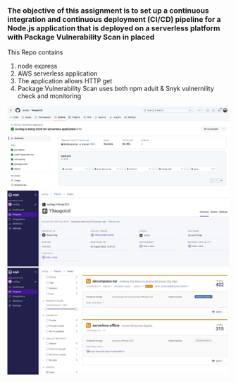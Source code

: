 ### The objective of this assignment is to set up a continuous integration and continuous deployment (CI/CD) pipeline for a Node.js application that is deployed on a serverless platform with Package Vulnerability Scan in placed

This Repo contains
1) node express
2) AWS serverless application
3) The application allows HTTP get
4) Package Vulnerability Scan uses both npm aduit & Snyk vulnernility check and monitoring

![alt text](https://github.com/ioctlsg/19AugCICD/blob/main/Screenshot%202023-08-26%20at%204.08.02%20PM.png)
![alt text](https://github.com/ioctlsg/19AugCICD/blob/main/Screenshot%202023-08-26%20at%204.03.48%20PM.png)
![alt text](https://github.com/ioctlsg/19AugCICD/blob/main/Screenshot%202023-08-26%20at%204.03.02%20PM.png)